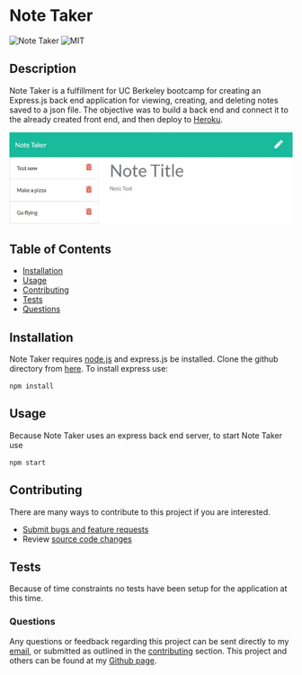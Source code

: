 # Note Taker

  ![Note Taker](https://img.shields.io/github/languages/top/yooperjb/note_taker) ![MIT](https://img.shields.io/badge/license-MIT-blue)

## Description
Note Taker is a fulfillment for UC Berkeley bootcamp for creating an Express.js back end application for viewing, creating, and deleting notes saved to a json file. The objective was to build a back end and connect it to the already created front end, and then deploy to [Heroku](https://salty-forest-11453.herokuapp.com/).

![Screenshot](./public/assets/images/screenshot.jpg)

## Table of Contents
* [Installation](#installation)
* [Usage](#usage)
* [Contributing](#contributing)
* [Tests](#tests)
* [Questions](#questions)

## Installation
Note Taker requires [node.js](https://nodejs.org/en/) and express.js be installed. Clone the github directory from [here](https://github.com/yooperjb/note_taker). To install express use:

```
npm install
```

## Usage
Because Note Taker uses an express back end server, to start Note Taker use
```
npm start
```

## Contributing
There are many ways to contribute to this project if you are interested.

* [Submit bugs and feature requests](https://github.com/yooperjb/note_taker/issues)
* Review [source code changes](https://github.com/yooperjb/note_taker/pulls)

## Tests
Because of time constraints no tests have been setup for the application at this time. 

### Questions
Any questions or feedback regarding this project can be sent directly to my [email](mailto:jason.barnes@humboldt.edu), or submitted as outlined in the [contributing](#contributing) section. This project and others can be found at my [Github page]('https://github.com/yooperjb').